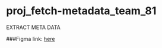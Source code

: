 # proj_fetch-metadata_team_81
EXTRACT META DATA


###Figma link: [here](https://www.figma.com/file/G0uwfELRR8TT7hzV6NvJbQ/Metadrix-Project)
